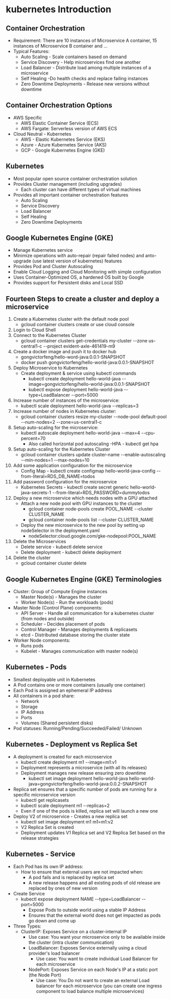 # kubernetes Introduction

## Container Orchestration
  * Requirement: There are 10 instances of Microservice A container, 15 instances of Microservice B container and ...
  * Typical Features:
    * Auto Scaling - Scale containers based on demand
    * Service Discovery - Help microservices find one another
    * Load Balancer - Distribute load among multiple instances of a microservice
    * Self Healing -Do health checks and replace failing instances
    * Zero Downtime Deployments - Release new versions without downtime

## Container Orchestration Options
  * AWS Specific
    * AWS Elastic Container Service (ECS)
    * AWS Fargate: Serverless version of AWS ECS
  * Cloud Neutral - Kubernetes
    * AWS - Elastic Kubernetes Service (EKS)
    * Azure - Azure Kubernetes Service (AKS)
    * GCP - Google Kubernetes Engine (GKE)

## Kubernetes 
  * Most popular open source container orchestration solution
  * Provides Cluster management (including upgrades)
    * Each cluster can have different types of virtual machines
  * Provides all important container orchestration features
    * Auto Scaling
    * Service Discovery
    * Load Balancer
    * Self Healing
    * Zero Downtime Deployments

## Google Kubernetes Engine (GKE)
  * Manage Kubernetes service
  * Minimize operations with auto-repair (repair failed nodes) and anto-upgrade (use latest version of kubernetes) features
  * Provides Pod and Cluster Autoscaling
  * Enable Cloud Logging and Cloud Monitoring with simple configuration
  * Uses Container-Optimized OS, a hardened OS built by Google
  * Provides support for Persistent disks and Local SSD

## Fourteen Steps to create a cluster and deploy a microservice
1. Create a Kubernetes cluster with the default node pool 
    * gcloud container clusters create or use cloud console
2. Login to Cloud Shell
3. Connect to the Kubernetes Cluster
   * gcloud container clusters get-credentials my-cluster --zone us-central1-c --project evident-axle-461419-m9
4. Create a docker image  and push it to docker hub
   * gongvictorfeng/hello-word-java:0.0.1-SNAPSHOT
   * docker push gongvictorfeng/hello-world-java:0.0.1-SNAPSHOT
5. Deploy Microservice to Kubernetes
   * Create deployment & service using kubectl commands
     * kubectl create deployment hello-world-java --image=gongvictorfeng/hello-world-java:0.0.1-SNAPSHOT
     * kubectl expose deployment hello-world-java --type=LoadBalancer --port=5000
6. Increase number of instances of the microservice:
   * kubectl scale deployment hello-world-java --replicas=3
7. Increase number of nodes in Kubernetes cluster:
   * gcloud container clusters resize my-cluster --node-pool default-pool --num-nodes=2 --zone=us-central1-c
8. Setup auto-scaling for the microservice:
   * kubectl autoscale deployment hello-world-java --max=4 --cpu-percent=70 
     * Also called horizontal pod autoscaling -HPA - kubectl get hpa
9. Setup auto-scaling for the  Kubernetes Cluster
   * gcloud container clusters update cluster-name --enable-autoscaling --min-nodes=1 --max-nodes=10
10. Add some application configuration for the microservice
    * Config Map - kubectl create configmap hello-world-java-config --from-literal=RDS_DB_NAME=todos
11. Add password configuration for the microservice
    * Kubernetes Secrets - kubectl create secret generic hello-world-java-secrets-1 --from-literal=RDS_PASSWORD=dummytodos
12. Deploy a new microservice which needs nodes with a GPU attached 
    * Attach a new node pool with GPU instances to the cluster
      * gcloud container node-pools create POOL_NAME --cluster CLUSTER_NAME 
      * gcloud container node-pools list --cluster CLUSTER_NAME
    * Deploy the new microservice to the new pool by setting up nodeSelector in the deployment.yaml
      * nodeSelector:cloud.google.com/gke-nodepool:POOL_NAME
13. Delete the Microservices
    * Delete service - kubectl delete service
    * Delete deployment - kubectl delete deployment
14. Delete the cluster
    * gcloud container cluster delete

## Google Kubernetes Engine (GKE) Terminologies
  * Cluster: Group of Compute Engine instances
    * Master Node(s) - Manages the cluster
    * Worker Node(s) - Run the workloads (pods)
  * Master Node (Control Plane) components:
    * API Server - Handle all communication for a kubernetes cluster (from nodes and outside)
    * Scheduler - Decides placement of pods
    * Control Manager - Manages deployments & replicasets
    * etcd - Distributed database storing the cluster state
  * Worker Node components:
    * Runs pods
    * Kubelet - Manages communication with master node(s)

## Kubernetes - Pods
  * Smallest deployable unit in Kubernetes
  * A Pod contains one or more containers (usually one container)
  * Each Pod is assigned an ephemeral IP address
  * All containers in a pod share:
    * Network
    * Storage
    * IP Address
    * Ports 
    * Volumes (Shared persistent disks)
  * Pod statuses: Running/Pending/Succeeded/Failed/ Unknown

## Kubernetes - Deployment vs Replica Set
  * A deployment is created for each microservice
    * kubectl create deployment m1 --image=m1:v1
    * Deployment represents a microservice (with all its releases)
    * Deployment manages new release ensuring zero downtime
      * kubectl set image deployment hello-world-java hello-world-java=gongvictorfeng/hello-world-java:0.0.2-SNAPSHOT
  * Replica set ensures that a specific number of pods are running for a specific microservice version
    * kubectl get replicasets
    * kubectl scale deployment m1 --replicas=2
    * Even if one of the pods is killed, replica set will launch a new one
  * Deploy V2 of microservice - Creates a new replica set
    * kubectl set image deployment m1 m1=m1:v2
    * V2 Replica Set is created
    * Deployment updates V1 Replica set and V2 Replica Set based on the release strategies

## Kubernetes - Service
  * Each Pod has its own IP address:
    * How to ensure that external users are not impacted when:
      * A pod fails and is replaced by replica set
      * A new release happens and all existing pods of old release are replaced by ones of new version
  * Create Service
    * kubectl expose deployment NAME --type=LoadBalancer --port=5000
      * Expose Pods to outside world using a stable IP Address
      * Ensures that the external world does not get impacted as pods go down and come up
  * Three Types:
    * ClusterIP: Exposes Service on a cluster-internal IP
      * Use case: You want your microservice only to be available inside the cluster (intra cluster communication)
      * LoadBalancer: Exposes Service externally using a cloud provider's load balancer
        * Use case: You want to create individual Load Balancer for each microservice 
      * NodePort: Exposes Service on each Node's IP at a static port (the Node Port)
        * Use case: You Do not want to create an external Load balancer for each microservice (you can create one ingress component to load balance multiple microservices)